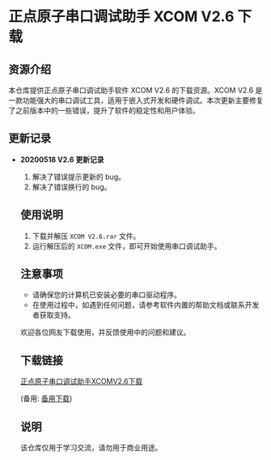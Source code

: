 # 正点原子串口调试助手 XCOM V2.6 下载

## 资源介绍

本仓库提供正点原子串口调试助手软件 XCOM V2.6 的下载资源。XCOM V2.6 是一款功能强大的串口调试工具，适用于嵌入式开发和硬件调试。本次更新主要修复了之前版本中的一些错误，提升了软件的稳定性和用户体验。

## 更新记录

- **20200518 V2.6 更新记录**
  1. 解决了错误提示更新的 bug。
    2. 解决了错误换行的 bug。

    ## 使用说明

    1. 下载并解压 `XCOM V2.6.rar` 文件。
    2. 运行解压后的 `XCOM.exe` 文件，即可开始使用串口调试助手。

    ## 注意事项

    - 请确保您的计算机已安装必要的串口驱动程序。
    - 在使用过程中，如遇到任何问题，请参考软件内置的帮助文档或联系开发者获取支持。

    欢迎各位网友下载使用，并反馈使用中的问题和建议。

    ## 下载链接
    [正点原子串口调试助手XCOMV2.6下载](https://pan.quark.cn/s/4118eee9b8cd) 

    (备用: [备用下载](https://pan.baidu.com/s/1eiL9VFa-mlI4LwojNLOo2Q?pwd=1234))

    ## 说明

    该仓库仅用于学习交流，请勿用于商业用途。

